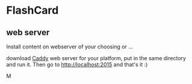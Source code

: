 # FlashCard


## web server

Install content on webserver of your choosing or ...

download [Caddy](https://caddyserver.com/download) web server for your 
platform, put in the same directory and run it. Then go to
[http://localhost:2015](http://localhost:2015) and that's it :)


M


